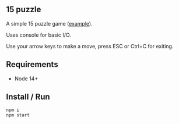 ## 15 puzzle

A simple 15 puzzle game ([example](https://15puzzle.netlify.app/)).

Uses console for basic I/O.

Use your arrow keys to make a move, press ESC or Ctrl+C for exiting. 

## Requirements

- Node 14+

## Install / Run

```
npm i
npm start
```
